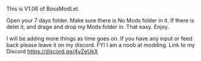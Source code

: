 This is V1.06 of BossModLet.

Open your 7 days folder. Make sure there is No Mods folder in it. If there is delet it, and drage and drop my Mods folder in.
That easy. Enjoy.

I will be adding more things as time goes on. If you have any input or feed back please leave it on my discord. FYI I am a noob at modding.
Link to my Discord   https://discord.gg/4yZeUkX


